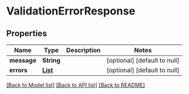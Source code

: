 # ValidationErrorResponse
## Properties

| Name | Type | Description | Notes |
|------------ | ------------- | ------------- | -------------|
| **message** | **String** |  | [optional] [default to null] |
| **errors** | [**List**](ValidationError.md) |  | [optional] [default to null] |

[[Back to Model list]](../README.md#documentation-for-models) [[Back to API list]](../README.md#documentation-for-api-endpoints) [[Back to README]](../README.md)

